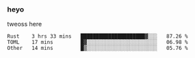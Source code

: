 ### heyo
tweoss here

<!--START_SECTION:waka-->

```text
Rust    3 hrs 33 mins   █████████████████████▓░░░   87.26 %
TOML    17 mins         █▓░░░░░░░░░░░░░░░░░░░░░░░   06.98 %
Other   14 mins         █▒░░░░░░░░░░░░░░░░░░░░░░░   05.76 %
```

<!--END_SECTION:waka-->

<!--
**Tweoss/tweoss** is a ✨ _special_ ✨ repository because its `README.md` (this file) appears on your GitHub profile.

Here are some ideas to get you started:

- 🔭 I’m currently working on ...
- 🌱 I’m currently learning ...
- 👯 I’m looking to collaborate on ...
- 🤔 I’m looking for help with ...
- 💬 Ask me about ...
- 📫 How to reach me: ...
- 😄 Pronouns: ...
- ⚡ Fun fact: ...
-->
